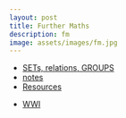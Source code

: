 ```yaml
---
layout: post
title: Further Maths
description: fm
image: assets/images/fm.jpg
---
```


<ul class="actions fit">
<li>
<a href="/ibrepository/groups" class="button special fit">SETs, relations, GROUPS</a>
</li>
<li><a href="https://docs.google.com/document/d/116JeVMdINJgLxwmUtKwQD1q8X55etV12156h_HKd-BI/edit" class="button fit">notes</a></li><li><a href="https://docs.google.com/document/d/1LFg6YFTPJN8E2nvocWWRyWBjMTwxl8EV8vD0R78Pls8/edit" class="button special fit">Resources</a></li></ul><ul class="actions fit"><li><a href="https://drive.google.com/drive/folders/1mR3dkYJqRXFN_aOHpnF1Wg6-3whlFtbu" class="button special fit">WWI</a></li></ul>